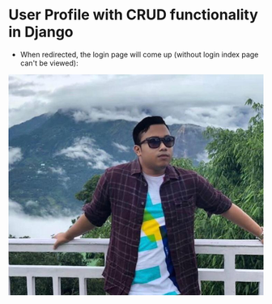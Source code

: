 # User Profile with CRUD functionality in Django

- When redirected, the login page will come up (without login index page can't be viewed): 

![alt text](https://github.com/santoshrajkumar/userprofile_CRUD_functionality_with_Django_signals/blob/master/images/chow.jpeg?raw=true)
